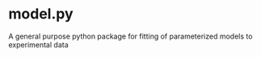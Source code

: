 # model.py
A general purpose python package for fitting of parameterized models to experimental data
